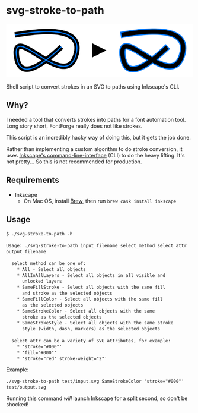 # svg-stroke-to-path

![Illustation explaining what this does](Illustration.svg)

Shell script to convert strokes in an SVG to paths using Inkscape's CLI.

## Why?

I needed a tool that converts strokes into paths for a font automation tool.
Long story short, FontForge really does not like strokes.

This script is an incredibly hacky way of doing this, but it gets the job done.

Rather than implementing a custom algorithm to do stroke conversion, it uses
[Inkscape's command-line-interface] (CLI) to do the heavy lifting. It's not
pretty... So this is not recommended for production.

[Inkscape's command-line-interface]: https://inkscape.org/doc/inkscape-man.html

## Requirements

* Inkscape
    * On Mac OS, install [Brew], then run `brew cask install inkscape`

[Brew]: https://brew.sh

## Usage

```
$ ./svg-stroke-to-path -h

Usage: ./svg-stroke-to-path input_filename select_method select_attr output_filename

  select_method can be one of:
    * All - Select all objects
    * AllInAllLayers - Select all objects in all visible and
      unlocked layers
    * SameFillStroke - Select all objects with the same fill
      and stroke as the selected objects
    * SameFillColor - Select all objects with the same fill
      as the selected objects
    * SameStrokeColor - Select all objects with the same
      stroke as the selected objects
    * SameStrokeStyle - Select all objects with the same stroke
      style (width, dash, markers) as the selected objects

  select_attr can be a variety of SVG attributes, for example:
    * 'stroke="#000"'
    * 'fill="#000"'
    * 'stroke="red" stroke-weight="2"'
```

Example:

```
./svg-stroke-to-path test/input.svg SameStrokeColor 'stroke="#000"' test/output.svg
```

Running this command _will_ launch Inkscape for a split second, so don't be
shocked!
